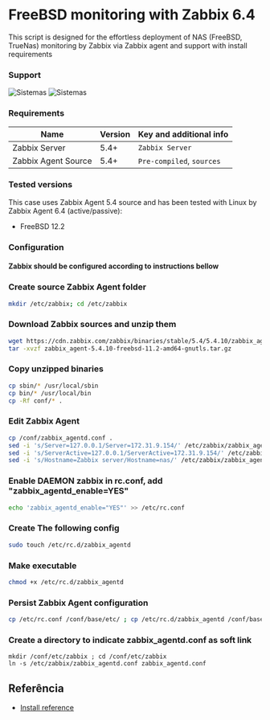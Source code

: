 
# FreeBSD monitoring with Zabbix 6.4

This script is designed for the effortless deployment of NAS (FreeBSD, TrueNas) monitoring by Zabbix via Zabbix agent and support with install requirements


### Support 

![Sistemas](https://img.shields.io/badge/FreeBSD-NAS-blue)
![Sistemas](https://img.shields.io/badge/TrueNAS-NAS-green)


### Requirements
|Name|Version|Key and additional info|
|----|-----------|-----------------------|
|Zabbix Server|5.4+|```Zabbix Server```
|Zabbix Agent Source |5.4+|```Pre-compiled```, ```sources```

### Tested versions
This case uses Zabbix Agent 5.4 source and has been tested with Linux by Zabbix Agent 6.4 (active/passive):

- FreeBSD 12.2

### Configuration
 #### Zabbix should be configured according to instructions bellow

### Create source Zabbix Agent folder
```bash
mkdir /etc/zabbix; cd /etc/zabbix
```
### Download Zabbix sources and unzip them
```bash
wget https://cdn.zabbix.com/zabbix/binaries/stable/5.4/5.4.10/zabbix_agent-5.4.10-freebsd-11.2-amd64-gnutls.tar.gz
tar -xvzf zabbix_agent-5.4.10-freebsd-11.2-amd64-gnutls.tar.gz
```
### Copy unzipped binaries
```bash
cp sbin/* /usr/local/sbin
cp bin/* /usr/local/bin
cp -Rf conf/* .
```
### Edit Zabbix Agent
```bash
cp /conf/zabbix_agentd.conf . 
sed -i 's/Server=127.0.0.1/Server=172.31.9.154/' /etc/zabbix/zabbix_agentd.conf
sed -i 's/ServerActive=127.0.0.1/ServerActive=172.31.9.154/' /etc/zabbix/zabbix_agentd.conf
sed -i 's/Hostname=Zabbix server/Hostname=nas/' /etc/zabbix/zabbix_agentd.conf
```
### Enable DAEMON zabbix in rc.conf, add "zabbix_agentd_enable=YES"
```bash
echo 'zabbix_agentd_enable="YES"' >> /etc/rc.conf
```
### Create The following config
```bash
sudo touch /etc/rc.d/zabbix_agentd
```
### Make executable
```bash
chmod +x /etc/rc.d/zabbix_agentd
```
### Persist Zabbix Agent configuration
```bash
cp /etc/rc.conf /conf/base/etc/ ; cp /etc/rc.d/zabbix_agentd /conf/base/etc/rc.d/
```
### Create a directory to indicate zabbix_agentd.conf as soft link
```
mkdir /conf/etc/zabbix ; cd /conf/etc/zabbix
ln -s /etc/zabbix/zabbix_agentd.conf zabbix_agentd.conf
 ```

## Referência

 - [Install reference](https://lucasatrindade.wordpress.com/2021/05/13/instalando-o-zabbix-agente-no-truenas/)

